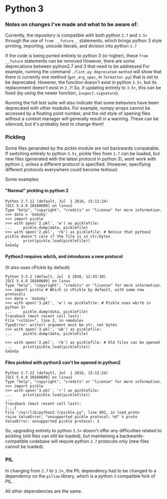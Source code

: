 # Python 3

### Notes on changes I've made and what to be aware of:

Currently, the repository is compatible with both python `2.7` and `3.5+` through the use of `from __future__` statements, which brings python 3 style printing, importing, unicode literals, and division into python `2.7`
  
If the code is being ported entirely to python 3 (or higher), these `from __future` statements can be removed
However, there are some deprecations between python2.7 and 3 that need to be addressed
For example, running the command `./lint.py deprecated-method` will show that there is currently one method (`get_arg_spec`, in `formatter.py`) that is set to be deprecated. However, the function doesn't exist in python `3.5+`, but its replacement doesn't exist in `2.7`! So, if updating entirely to `3.5+`, this can be fixed (by using the newer function, `inspect.signature`). 
  
Running the full test suite will also indicate that some behaviors have been deprecated with other modules. For example, numpy arrays cannot be accessed by a floating point number, and the old style of opening files without a context manager will generally result in a warning. These can be silenced, but It's probably best to change them!

### Pickling

Some files generated by the pickle module are not backwards compatable. If switching entirely to python `3.5+`, pickle files from `2.7` can be loaded, but new files (generated with the latest protocol in python 3), wont work with python `2`, unless a different protocol is specified. (However, specifying different protocols everywhere could become tedious)

Some examples: 

#### "Normal" pickling in python 2

    Python 2.7.12 (default, Jul  1 2016, 15:12:24) 
    [GCC 5.4.0 20160609] on linux2
    Type "help", "copyright", "credits" or "license" for more information.
    >>> data = 'GxGxGy'
    >>> import pickle
    >>> with open('2.pkl', 'w') as picklefile:
    ...     pickle.dump(data, picklefile)
    >>> with open('2.pkl', 'rb') as picklefile: # Notice that python2 pickle doesn't care if the file is in str/bytes
    ...     print(pickle.load(picklefile))
    GxGxGy

#### Python3 requires wb/rb, and introduces a new protocol
  (It also uses cPickle by default)

    Python 3.5.2 (default, Jul  5 2016, 12:43:10) 
    [GCC 5.4.0 20160609] on linux
    Type "help", "copyright", "credits" or "license" for more information.
    >>> import pickle # Which is cPickle by default, with some new protocols
    >>> data = 'GxGxGy'
    >>> with open('3.pkl', 'w') as picklefile: # Pickle uses wb/rb in python 3+
    ...     pickle.dump(data, picklefile)
    Traceback (most recent call last):
    File "<stdin>", line 2, in <module>
    TypeError: write() argument must be str, not bytes
    >>> with open('3.pkl', 'wb') as picklefile: 
    ...     pickle.dump(data, picklefile)

    >>> with open('2.pkl', 'rb') as picklefile: # Old files can be opened
    ...     print(pickle.load(picklefile))
    GxGxGy

#### Files pickled with python3 can't be opened in python2

    Python 2.7.12 (default, Jul  1 2016, 15:12:24)
    [GCC 5.4.0 20160609] on linux2
    Type "help", "copyright", "credits" or "license" for more information.
    >>> import pickle
    >>> with open('3.pkl', 'r') as picklefile:
    ...     print(pickle.load(picklefile))
    ... 
    Traceback (most recent call last):
    [...]
    File "/usr/lib/python2.7/pickle.py", line 892, in load_proto
    raise ValueError, "unsupported pickle protocol: %d" % proto
    ValueError: unsupported pickle protocol: 3

So, upgrading entirely to python `3.5+` doesn't offer any difficulties related to pickling (old files can still be loaded), but maintaining a backwards-compatible codebase will require python `2.7` protocols only (new files cannot be loaded).

### PIL

In changing from `2.7` to `3.5+`, the PIL dependency had to be changed to a dependency on the `pillow` library, which is a python `3` compatible fork of PIL.

All other dependencies are the same.
